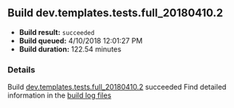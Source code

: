## Build dev.templates.tests.full_20180410.2
- **Build result:** `succeeded`
- **Build queued:** 4/10/2018 12:01:27 PM
- **Build duration:** 122.54 minutes
### Details
Build [dev.templates.tests.full_20180410.2](https://winappstudio.visualstudio.com/web/build.aspx?pcguid=a4ef43be-68ce-4195-a619-079b4d9834c2&builduri=vstfs%3a%2f%2f%2fBuild%2fBuild%2f25426) succeeded
Find detailed information in the [build log files](https://uwpctdiags.blob.core.windows.net/buildlogs/dev.templates.tests.full_20180410.2_logs.zip)

